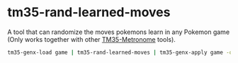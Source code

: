 # tm35-rand-learned-moves

A tool that can randomize the moves pokemons learn in any Pokemon game (Only works together with other [TM35-Metronome](https://github.com/TM35-Metronome) tools).

```sh
tm35-genx-load game | tm35-rand-learned-moves | tm35-genx-apply game -o game.rand
```
